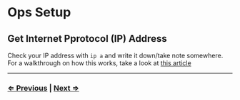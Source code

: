 # Ops Setup

## Get Internet Pprotocol (IP) Address

Check your IP address with `ip a` and write it down/take note somewhere. For a walkthrough on how this works, take a look at [this article](https://itsfoss.com/check-ip-address-ubuntu/)

---

### [⇐ Previous](./2-update.md) | [Next ⇒](./4-git.md)
